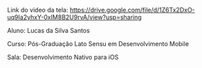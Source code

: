 Link do video da tela: https://drive.google.com/file/d/1Z6Tx2DxO-uq9Ia2yhxY-0xIM8B2U9rvA/view?usp=sharing

Aluno: Lucas da Silva Santos

Curso: Pós-Graduação Lato Sensu em Desenvolvimento Mobile

Sala: Desenvolvimento Nativo para iOS
